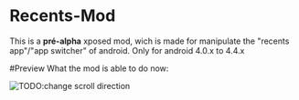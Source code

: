 # Recents-Mod
This is a <b>pré-alpha</b> xposed mod, wich is made for manipulate the "recents app"/"app switcher" of android. Only for android 4.0.x to 4.4.x

#Preview
What the mod is able to do now:

![TODO:change scroll direction](https://cloud.githubusercontent.com/assets/7496871/7070303/7fab2f0e-deb4-11e4-88fc-5cd285a88d4b.jpg)

